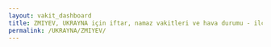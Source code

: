 ```yaml
---
layout: vakit_dashboard
title: ZMIYEV, UKRAYNA için iftar, namaz vakitleri ve hava durumu - ilçe/eyalet seç
permalink: /UKRAYNA/ZMIYEV/
---
```


<script type="text/javascript">
  var GLOBAL_COUNTRY = 'UKRAYNA';
  var GLOBAL_CITY = 'ZMIYEV';
  var GLOBAL_STATE = '';
  var lat = 72;
  var lon = 21;
</script>
